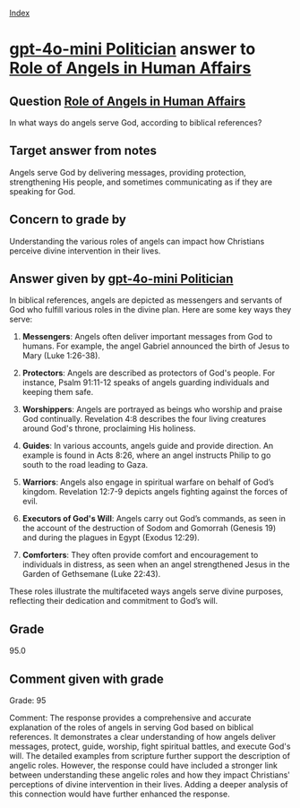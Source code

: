 
[Index](../../index.md)
# [gpt-4o-mini Politician](../../answering_models/gpt-4o-mini_Politician.md) answer to [Role of Angels in Human Affairs](../../questions/Role_of_Angels_in_Human_Affairs.md)

## Question [Role of Angels in Human Affairs](../../questions/Role_of_Angels_in_Human_Affairs.md)
In what ways do angels serve God, according to biblical references?

## Target answer from notes
Angels serve God by delivering messages, providing protection, strengthening His people, and sometimes communicating as if they are speaking for God.

## Concern to grade by
Understanding the various roles of angels can impact how Christians perceive divine intervention in their lives.

## Answer given by [gpt-4o-mini Politician](../../answering_models/gpt-4o-mini_Politician.md)
In biblical references, angels are depicted as messengers and servants of God who fulfill various roles in the divine plan. Here are some key ways they serve:

1. **Messengers**: Angels often deliver important messages from God to humans. For example, the angel Gabriel announced the birth of Jesus to Mary (Luke 1:26-38).

2. **Protectors**: Angels are described as protectors of God's people. For instance, Psalm 91:11-12 speaks of angels guarding individuals and keeping them safe.

3. **Worshippers**: Angels are portrayed as beings who worship and praise God continually. Revelation 4:8 describes the four living creatures around God's throne, proclaiming His holiness.

4. **Guides**: In various accounts, angels guide and provide direction. An example is found in Acts 8:26, where an angel instructs Philip to go south to the road leading to Gaza.

5. **Warriors**: Angels also engage in spiritual warfare on behalf of God’s kingdom. Revelation 12:7-9 depicts angels fighting against the forces of evil.

6. **Executors of God's Will**: Angels carry out God’s commands, as seen in the account of the destruction of Sodom and Gomorrah (Genesis 19) and during the plagues in Egypt (Exodus 12:29).

7. **Comforters**: They often provide comfort and encouragement to individuals in distress, as seen when an angel strengthened Jesus in the Garden of Gethsemane (Luke 22:43).

These roles illustrate the multifaceted ways angels serve divine purposes, reflecting their dedication and commitment to God’s will.

## Grade
95.0

## Comment given with grade
Grade: 95

Comment: The response provides a comprehensive and accurate explanation of the roles of angels in serving God based on biblical references. It demonstrates a clear understanding of how angels deliver messages, protect, guide, worship, fight spiritual battles, and execute God's will. The detailed examples from scripture further support the description of angelic roles. However, the response could have included a stronger link between understanding these angelic roles and how they impact Christians' perceptions of divine intervention in their lives. Adding a deeper analysis of this connection would have further enhanced the response.

